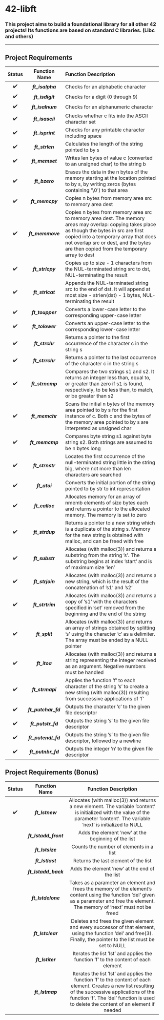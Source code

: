 # 42-libft
### This project aims to build a foundational library for all other 42 projects! Its functions are based on standard C libraries. (Libc and others)

---

## Project Requirements

| Status | Function Name | Function Description |
| :----: | :------------: | :------------------- |
| ✔️ | ***ft_isalpha***    | Checks for an alphabetic character |
| ✔️ | ***ft_isdigit***    | Checks for a digit (0 through 9) |
| ✔️ | ***ft_isalnum***    | Checks for an alphanumeric character |
| ✔️ | ***ft_isascii***    | Checks whether c fits into the ASCII character set |
| ✔️ | ***ft_isprint***    | Checks for any printable character including space |
| ✔️ | ***ft_strlen***     | Calculates the length of the string pointed to by s |
| ✔️ | ***ft_memset***     | Writes len bytes of value c (converted to an unsigned char) to the string b |
| ✔️ | ***ft_bzero***      | Erases the data in the n bytes of the memory starting at the location pointed to by s, by writing zeros (bytes containing '\0') to that area |
| ✔️ | ***ft_memcpy***     | Copies n bytes from memory area src to memory area dest |
| ✔️ | ***ft_memmove***    | Copies n bytes from memory area src to memory area dest. The memory areas may overlap: copying takes place as though the bytes in src are first copied into a temporary array that does not overlap src or dest, and the bytes are then copied from the temporary array to dest |
| ✔️ | ***ft_strlcpy***    | Copies up to size - 1 characters from the NUL-terminated string src to dst, NUL-terminating the result |
| ✔️ | ***ft_strlcat***    | Appends the NUL-terminated string src to the end of dst. It will append at most size - strlen(dst) - 1 bytes, NUL-terminating the result |
| ✔️ | ***ft_toupper***    | Converts a lower-case letter to the corresponding upper-case letter |
| ✔️ | ***ft_tolower***    | Converts an upper-case letter to the corresponding lower-case letter |
| ✔️ | ***ft_strchr***     | Returns a pointer to the first occurrence of the character c in the string s |
| ✔️ | ***ft_strrchr***    | Returns a pointer to the last occurrence of the character c in the string s |
| ✔️ | ***ft_strncmp***    | Compares the two strings s1 and s2. It returns an integer less than, equal to, or greater than zero if s1 is found, respectively, to be less than, to match, or be greater than s2 |
| ✔️ | ***ft_memchr***     | Scans the initial n bytes of the memory area pointed to by s for the first instance of c. Both c and the bytes of the memory area pointed to by s are interpreted as unsigned char |
| ✔️ | ***ft_memcmp***     | Compares byte string s1 against byte string s2. Both strings are assumed to be n bytes long |
| ✔️ | ***ft_strnstr***    | Locates the first occurrence of the null-terminated string little in the string big, where not more than len characters are searched |
| ✔️ | ***ft_atoi***       | Converts the initial portion of the string pointed to by str to int representation |
| ✔️ | ***ft_calloc***     | Allocates memory for an array of nmemb elements of size bytes each and returns a pointer to the allocated memory. The memory is set to zero |
| ✔️ | ***ft_strdup***     | Returns a pointer to a new string which is a duplicate of the string s. Memory for the new string is obtained with malloc, and can be freed with free |
| ✔️ | ***ft_substr***     | Allocates (with malloc(3)) and returns a substring from the string ’s’. The substring begins at index ’start’ and is of maximum size ’len’ |
| ✔️ | ***ft_strjoin***    | Allocates (with malloc(3)) and returns a new string, which is the result of the concatenation of ’s1’ and ’s2’ |
| ✔️ | ***ft_strtrim***    | Allocates (with malloc(3)) and returns a copy of ’s1’ with the characters specified in ’set’ removed from the beginning and the end of the string |
| ✔️ | ***ft_split***      | Allocates (with malloc(3)) and returns an array of strings obtained by splitting ’s’ using the character ’c’ as a delimiter. The array must be ended by a NULL pointer |
| ✔️ | ***ft_itoa***       | Allocates (with malloc(3)) and returns a string representing the integer received as an argument. Negative numbers must be handled |
| ✔️ | ***ft_strmapi***    | Applies the function ’f’ to each character of the string ’s’ to create a new string (with malloc(3)) resulting from successive applications of ’f’ |
| ✔️ | ***ft_putchar_fd*** | Outputs the character ’c’ to the given file descriptor |
| ✔️ | ***ft_putstr_fd***  | Outputs the string ’s’ to the given file descriptor |
| ✔️ | ***ft_putendl_fd*** | Outputs the string ’s’ to the given file descriptor, followed by a newline |
| ✔️ | ***ft_putnbr_fd***  | Outputs the integer ’n’ to the given file descriptor |

## Project Requirements (Bonus)

| Status | Function Name | Function Description |
| :----: | :-----------: | :------------------: |
| ✔️ | ***ft_lstnew***     | Allocates (with malloc(3)) and returns a new element. The variable ’content’ is initialized with the value of the parameter ’content’. The variable ’next’ is initialized to NULL |
|  | ***ft_lstadd_front*** | Adds the element ’new’ at the beginning of the list |
|  | ***ft_lstsize***    | Counts the number of elements in a list |
|  | ***ft_lstlast***    | Returns the last element of the list |
|  | ***ft_lstadd_back*** | Adds the element ’new’ at the end of the list |
|  | ***ft_lstdelone***  | Takes as a parameter an element and frees the memory of the element’s content using the function ’del’ given as a parameter and free the element. The memory of ’next’ must not be freed |
|  | ***ft_lstclear***   | Deletes and frees the given element and every successor of that element, using the function ’del’ and free(3). Finally, the pointer to the list must be set to NULL |
|  | ***ft_lstiter***    | Iterates the list ’lst’ and applies the function ’f’ to the content of each element |
|  | ***ft_lstmap***     | Iterates the list ’lst’ and applies the function ’f’ to the content of each element. Creates a new list resulting of the successive applications of the function ’f’. The ’del’ function is used to delete the content of an element if needed |
